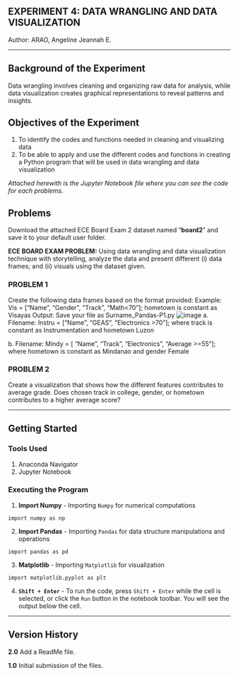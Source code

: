 ## **EXPERIMENT 4: DATA WRANGLING AND DATA VISUALIZATION**

Author: ARAO, Angeline Jeannah E.
___________________________________________________________________________________________________________________________

## Background of the Experiment

Data wrangling involves cleaning and organizing raw data for analysis, while data visualization creates graphical representations to reveal patterns and insights.

## Objectives of the Experiment

1. To identify the codes and functions needed in cleaning and visualizing data
2. To be able to apply and use the different codes and functions in creating a Python program that will be used in data wrangling and data visualization

_Attached herewith is the Jupyter Notebook file where you can see the code for each problems._

## Problems
Download the attached ECE Board Exam 2 dataset named “**board2**” and save it to your default user folder.

**ECE BOARD EXAM PROBLEM:** Using data wrangling and data visualization technique with storytelling, analyze the data and present different (i) data frames; and (ii) visuals using the dataset given.

### **PROBLEM 1**

Create the following data frames based on the format provided:
Example: Vis = [“Name”, “Gender”, “Track”, “Math<70”]; hometown is constant as Visayas
Output: Save your file as Surname_Pandas-P1.py
![image](https://github.com/user-attachments/assets/058140c9-1571-4801-81a1-86c15b03ab38)
a. Filename: Instru = [“Name”, “GEAS”, “Electronics >70”]; where track is constant as Instrumentation and hometown Luzon

b. Filename: Mindy = [ “Name”, “Track”, “Electronics”, “Average >=55”]; where hometown is constant as Mindanao and gender Female

### **PROBLEM 2**
Create a visualization that shows how the different features contributes to average grade. Does
chosen track in college, gender, or hometown contributes to a higher average score?

___________________________________________________________________________________________________________________________
## Getting Started

### Tools Used
1. Anaconda Navigator
2. Jupyter Notebook

### Executing the Program
1. **Import Numpy** - Importing `Numpy` for numerical computations 
```
import numpy as np
```

2. **Import Pandas** - Importing `Pandas` for data structure manipulations and operations
```
import pandas as pd
```

3. **Matplotlib** - Importing `Matplotlib` for visualization
```
import matplotlib.pyplot as plt
```

4. **`Shift + Enter`** - To run the code, press `Shift + Enter` while the cell is selected, or click the `Run` button in the notebook toolbar. You will see the output below the cell.
___________________________________________________________________________________________________________________________
## Version History

**2.0** Add a ReadMe file.

**1.0** Initial submission of the files.
